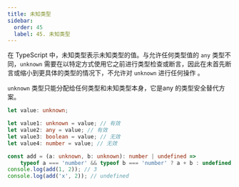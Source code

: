 ```yaml
---
title: 未知类型
sidebar:
  order: 45
  label: 45. 未知类型
---
```



在 TypeScript 中，未知类型表示未知类型的值。与允许任何类型值的 `any` 类型不同，`unknown` 需要在以特定方式使用它之前进行类型检查或断言，因此在未首先断言或缩小到更具体的类型的情况下，不允许对 `unknown` 进行任何操作 。

`unknown` 类型只能分配给任何类型和未知类型本身，它是any 的类型安全替代方案。

<!-- skip -->
```typescript
let value: unknown;

let value1: unknown = value; // 有效
let value2: any = value; // 有效
let value3: boolean = value; // 无效
let value4: number = value; // 无效
```

```typescript
const add = (a: unknown, b: unknown): number | undefined =>
    typeof a === 'number' && typeof b === 'number' ? a + b : undefined;
console.log(add(1, 2)); // 3
console.log(add('x', 2)); // undefined
```

